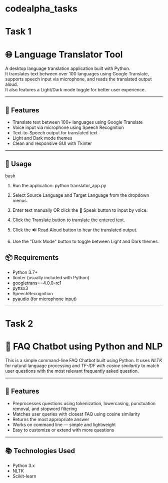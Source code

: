# codealpha_tasks
# Task 1
<h1>🌐 Language Translator Tool</h1>

A desktop language translation application built with Python.  
It translates text between over 100 languages using Google Translate,  
supports speech input via microphone, and reads the translated output aloud.  
It also features a Light/Dark mode toggle for better user experience.

---

## 🧠 Features

- Translate text between 100+ languages using Google Translate
- Voice input via microphone using Speech Recognition
- Text-to-Speech output for translated text
- Light and Dark mode themes
- Clean and responsive GUI with Tkinter

---

## 🚀 Usage

bash
1. Run the application:
    python translator_app.py

2. Select Source Language and Target Language from the dropdown menus.

3. Enter text manually OR click the 🎤 Speak button to input by voice.

4. Click the Translate button to translate the entered text.

5. Click the 🔊 Read Aloud button to hear the translated output.

6. Use the "Dark Mode" button to toggle between Light and Dark themes.


## 📦 Requirements

- Python 3.7+
- tkinter (usually included with Python)
- googletrans==4.0.0-rc1
- pyttsx3
- SpeechRecognition
- pyaudio (for microphone input)

---




# Task 2
# 🤖 FAQ Chatbot using Python and NLP

This is a simple command-line FAQ Chatbot built using Python. It uses *NLTK* for natural language processing and *TF-IDF with cosine similarity* to match user questions with the most relevant frequently asked question.

---

## 🚀 Features

- Preprocesses questions using tokenization, lowercasing, punctuation removal, and stopword filtering
- Matches user queries with closest FAQ using cosine similarity
- Returns the most appropriate answer
- Works on command line — simple and lightweight
- Easy to customize or extend with more questions

---

## 📚 Technologies Used

- Python 3.x
- NLTK
- Scikit-learn

